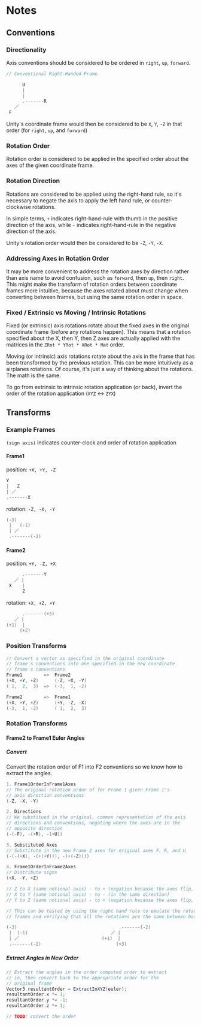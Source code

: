# Notes

## Conventions

### Directionality
Axis conventions should be considered to be ordered in `right`, `up`, `forward`.

```cs
// Conventional Right-Handed Frame

      U
      |
      |
      .-------R
   ／ 
 F       
```

Unity's coordinate frame would then be considered to be `X`, `Y`, `-Z` in that order (for `right`, `up`, and `forward`)

### Rotation Order
Rotation order is considered to be applied in the specified order about the axes of the given coordinate frame.

### Rotation Direction
Rotations are considered to be applied using the right-hand rule, so it's necessary to negate the axis to apply the left hand rule, or counter-clockwise rotations.

In simple terms, `+` indicates right-hand-rule with thumb in the positive direction of the axis, while `-` indicates right-hand-rule in the negative direction of the axis.

Unity's rotation order would then be considered to be `-Z`, `-Y`, `-X`.

### Addressing Axes in Rotation Order
It may be more convenient to address the rotation axes by direction rather than axis name to avoid confusion, such as `forward`, then `up`, then `right`. This might make the transform of rotation orders between coordinate frames more intuitive, because the axes rotated about must change when converting between frames, but using the same rotation order in space.

### Fixed / Extrinsic vs Moving / Intrinsic Rotations
Fixed (or extrinsic) axis rotations rotate about the fixed axes in the original coordinate frame (before any rotations happen). This means that a rotation specified about the X, then Y, then Z axes are actually applied with the matrices in the `ZRot * YRot * XRot * Mat` order.

Moving (or intrinsic) axis rotations rotate about the axis in the frame that has been transformed by the previous rotation. This can be more intuitively as a airplanes rotations. Of course, it's just a way of thinking about the rotations. The math is the same. 

To go from extrinsic to intrinsic rotation application (or back), invert the order of the rotation application (`XYZ` <-> `ZYX`)

## Transforms
### Example Frames
`(sign axis)` indicates counter-clock and order of rotation application 

#### Frame1
position: `+X, +Y, -Z`
```cs
Y 
|   Z
| ／
.-------X
```

rotation: `-Z, -X, -Y`
```cs
(-3)
 |   (-1)
 | ／
 .-------(-2)
```

#### Frame2
position: `+Y, -Z, +X`
```cs
      .-------Y
   ／ |
 X    |
      Z
```

rotation: `+X, +Z, +Y`
```cs
      .-------(+3)
   ／ |
(+1)  |
     (+2)
```

### Position Transforms
```cs
// Convert a vector as specified in the original coordinate
// frame's conventions into one specified in the new coordinate
// frame's conventions
Frame1        =>  Frame2
(+X, +Y, +Z)      (-Z, +X, -Y)
( 1,  2,  3)  =>  (-3,  1, -2)

Frame2        =>  Frame1
(+X, +Y, +Z)      (+Y, -Z, -X)
(-3,  1, -2)      ( 1,  2,  3)
```

### Rotation Transforms
#### Frame2 to Frame1 Euler Angles
##### Convert
Convert the rotation order of F1 into F2 conventions so we know how to extract the angles.
```cs
1. Frame1OrderInFrame1Axes
// The original rotation order of for Frame 1 given Frame 1's
// axis direction conventions
(-Z, -X, -Y)

2. Directions
// We substitued in the original, common representation of the axis
// directions and conventions, negating where the axes are in the
// opposite direction
(-(-F), -(+R), -(+U))

3. Substituted Axes
// Substitute in the new Frame 2 axes for original axes F, R, and U
(-(-(+X), -(+(+Y))), -(+(-Z))))

4. Frame1OrderInFrame2Axes
// Distribute signs
(+X, -Y, +Z)

// Z to X (same notional axis) - to + (negation because the axes flip, accomodating the counter-clock rotation)
// X to Y (same notional axis) - to - (in the same direction)
// Y to Z (same notional axis) - to + (negation because the axes flip, accomodating the counter-clock rotation)

// This can be tested by using the right hand rule to emulate the rotation order for both
// frames and verifying that all the rotations are the same between both frames.

(-3)                                      .-------(-2)
 |  (-1)                               ／ |
 | ／                               (+1)  |
 .-------(-2)                            (+3)
```

##### Extract Angles in New Order
```cs
// Extract the angles in the order computed order to extract
// in, then convert back to the appropriate order for the
// original frame
Vector3 resultantOrder = ExtractInXYZ(euler);
resultantOrder.x *= 1;
resultantOrder.y *= -1;
resultantOrder.z *= 1;

// TODO: convert the order

```
